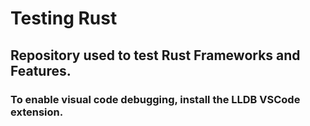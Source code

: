 # Testing Rust

## Repository used to test Rust Frameworks and Features.

### To enable visual code debugging, install the LLDB VSCode extension.
